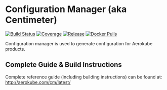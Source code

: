 # Configuration Manager (aka Centimeter)
[![Build Status](https://travis-ci.org/aerokube/cm.svg?branch=master)](https://travis-ci.org/aerokube/cm)
[![Coverage](https://codecov.io/github/aerokube/cm/coverage.svg)](https://codecov.io/gh/aerokube/cm)
[![Release](https://img.shields.io/github/release/aerokube/cm.svg)](https://github.com/aerokube/cm/releases/latest)
[![Docker Pulls](https://img.shields.io/docker/pulls/aerokube/cm.svg)](https://hub.docker.com/r/aerokube/cm)

Configuration manager is used to generate configuration for Aerokube products.

## Complete Guide & Build Instructions

Complete reference guide (including building instructions) can be found at: http://aerokube.com/cm/latest/
